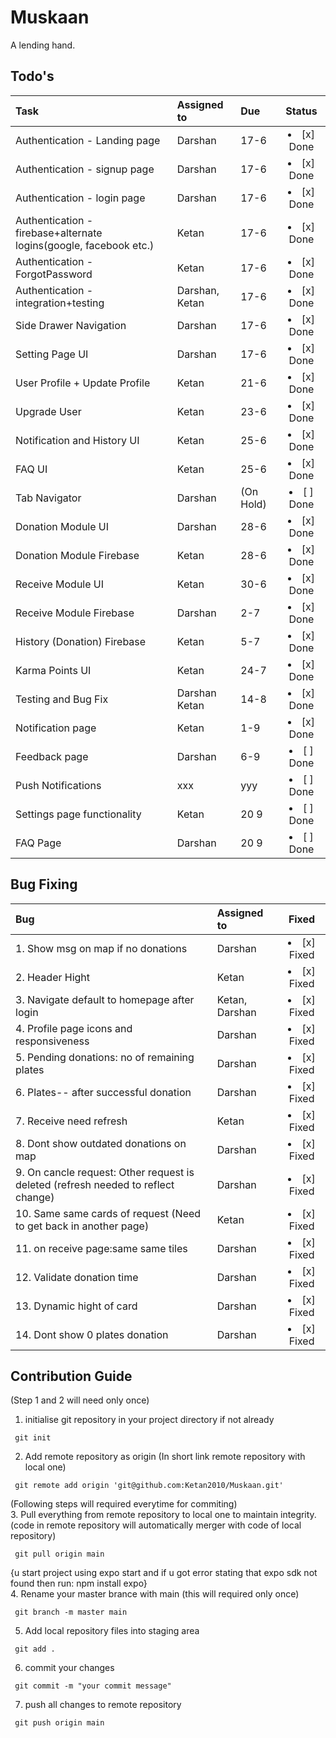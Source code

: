 # Muskaan
A lending hand.

## Todo's
| **Task** | **Assigned to** | **Due** | **Status** |
| :--- | :--- | :--- | :---: |
| Authentication - Landing page | Darshan | 17-6 | <li>[x] Done</li> |
| Authentication - signup page | Darshan | 17-6 | <li>[x] Done</li> |
| Authentication - login page | Darshan | 17-6 | <li>[x] Done</li> |
| Authentication - firebase+alternate logins(google, facebook etc.) | Ketan | 17-6 | <li>[x] Done</li> |
| Authentication - ForgotPassword | Ketan | 17-6 | <li>[x] Done</li> |
| Authentication - integration+testing | Darshan, Ketan | 17-6 | <li>[x] Done</li> |
| Side Drawer Navigation | Darshan | 17-6 | <li>[x] Done</li> |
| Setting Page UI | Darshan | 17-6 | <li>[x] Done</li> |
| User Profile + Update Profile | Ketan | 21-6 | <li>[x] Done</li> |
| Upgrade User | Ketan | 23-6 | <li>[x] Done</li> |
| Notification and History UI | Ketan | 25-6 | <li>[x] Done</li> |
| FAQ UI | Ketan | 25-6 | <li>[x] Done</li> |
| Tab Navigator | Darshan | (On Hold) | <li>[ ] Done</li> |
| Donation Module UI | Darshan | 28-6 | <li>[x] Done</li> |
| Donation Module Firebase| Ketan | 28-6 | <li>[x] Done</li> |
| Receive Module UI | Ketan | 30-6 | <li>[x] Done</li> |
| Receive Module Firebase | Darshan | 2-7 | <li>[x] Done</li> |
| History (Donation) Firebase | Ketan | 5-7 | <li>[x] Done</li> |
| Karma Points UI | Ketan | 24-7 | <li>[x] Done</li> |
| Testing and Bug Fix | Darshan Ketan | 14-8 | <li>[x] Done</li> |
| Notification page | Ketan | 1-9 | <li>[x] Done</li> |
| Feedback page | Darshan | 6-9 | <li>[ ] Done</li> |
| Push Notifications | xxx | yyy | <li>[ ] Done</li> |
| Settings page functionality | Ketan | 20 9 | <li>[ ] Done</li> |
| FAQ Page | Darshan | 20 9 | <li>[ ] Done</li> |



## Bug Fixing
| **Bug** | **Assigned to** | **Fixed** |
| :--- | :--- | :---: |
| 1. Show msg on map if no donations | Darshan | <li>[x] Fixed</li> |
| 2. Header Hight | Ketan | <li>[x] Fixed</li> |
| 3. Navigate default to homepage after login | Ketan, Darshan | <li>[x] Fixed</li> |
| 4. Profile page icons and responsiveness | Darshan | <li>[x] Fixed</li> |
| 5. Pending donations: no of remaining plates | Darshan | <li>[x] Fixed</li> |
| 6. Plates-- after successful donation | Darshan | <li>[x] Fixed</li> |
| 7. Receive need refresh | Ketan | <li>[x] Fixed</li> |
| 8. Dont show outdated donations on map | Darshan | <li>[x] Fixed</li> |
| 9. On cancle request: Other request is deleted (refresh needed to reflect change) | Darshan | <li>[x] Fixed</li> |
| 10. Same same cards of request (Need to get back in another page) | Ketan | <li>[x] Fixed</li> |
| 11. on receive page:same same tiles | Darshan | <li>[x] Fixed</li> |
| 12. Validate donation time | Darshan | <li>[x] Fixed</li> |
| 13. Dynamic hight of card | Darshan | <li>[x] Fixed</li> |
| 14. Dont show 0 plates donation | Darshan | <li>[x] Fixed</li> |




## Contribution Guide
(Step 1 and 2 will need only once)
1. initialise git repository in your project directory if not already 

```
 git init 
```
2. Add remote repository as origin (In short link remote repository with local one)

```
 git remote add origin 'git@github.com:Ketan2010/Muskaan.git'
```
(Following steps will required everytime for commiting) <br>
3. Pull everything from remote repository to local one to maintain integrity.(code in remote repository will automatically merger with code of local repository)
```
 git pull origin main
```
{u start project using expo start and if u got error stating that expo sdk not found then run: npm install expo} <br>
4. Rename your master brance with main (this will required only once)
```
 git branch -m master main
```
5. Add local repository files into staging area
```
 git add .
```
6. commit your changes
```
 git commit -m "your commit message"
```
7. push all changes to remote repository
```
 git push origin main
```




